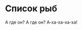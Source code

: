 # Список рыб

А где он? А где он? А-ха-ха-ха-ха!

<!-- ---
description: Список всех рыб на Кошкокрафте
---



!!! tip "Полезно"
    Ты можешь отсортировать данную таблицу!

| Название | Где и как ловить | Цена       | Описание        | Шанс ловли             |
| :------- | :--------------- | :--------- | :-------------- | :--------------------- |
|Мусор|Везде|-|Это многое говорит о сосаити|Очень высокий|
|Сардина|Везде|0.1 АР|-|Очень высокий|
|Окунь|Везде|0.2 АРа|-|Высокий|
|Тунец|Везде|0.3 АР|-|Высокий|
|Щука Обыкновенная|В холодной воде|0.5 АР|-|Маленький|
|Карп|Везде|0.2 АР|Одна из самых популярных съедобных рыб|Средний|
|Золотая рыбка|Шахты|2 АРа|Самая узнаваемая рыбка в мире!|Крайне маленький|
|Сом|Везде, чаще **вне** океанов|0.5 АР|Свирепая плотоядная рыба|Маленький везде, средний **вне** океанов|
|Осьминог|Везде, чаще в тёплых биомах|0.75 АР|Не путать со спрутом!|Маленький везде, средний в тёплых океанах|
|Королевская щука|В холодной воде|2 АРа|Часть достижения <span class="glow"> Легендарный рыбак </span>|Крайне маленький|
|Алмаз|Везде, чаще в шахтах|-|-|Очень маленький|
|АР|Везде, чаще в шахтах|1 АР (удивительно, да?)|-|Очень маленький|
|Красный каменный окунь|В шахтах|2 АРа|Часть достижения <span class="glow"> Легендарный рыбак </span>|Крайне маленький|
|Подозрительные пироги|Везде|-|Дают различные эффекты, как подозрительный супчик. Всего их 4 вида.|Очень маленький|
|Гномрыба|Шахты|1.5 АРа|ГЫЧ МАФО ХЫЗЬМА ГЫЧ МАФО<br><br> Часть достижения <span class="glow"> Легендарный рыбак </span>|Крайне маленький|
|Медуза|Тёплые океаны|1 АР|Декоративная голова|Очень маленький|
|Золотой аксолотль|Шахты|3 АРа|Декоративная голова<br><br> Часть достижения <span class="glow">Легендарный рыбак</span>|Крайне маленький|
|Рыба-чОрт|Холодные океаны|2 АРа|Даёт эффекты<br><br> Часть достижения <span class="glow"> Легендарный рыбак </span>|Крайне маленький|
|Золотой череп|Сухие биомы|3 АРа|Декоративная голова <br><br> Часть достижения <span class="glow"> Легендарный рыбак </span>|Крайне маленький|
|Гыча|Везде|1 АР|МАФООН|Очень маленький|
|Песьки|Везде|-|Можно выловить различных размеров. При поедании даётся CUM!|От маленького до крайне маленького|
|Заркамбала|Везде|5 АР|При поедании даёт полёт на 10 минут<br><br> Часть достижения <span class="glow"> Легендарный рыбак </span>|Крайне маленький|
|Чья-то жизнь|Везде|-|Ты спасёшь чью-то пушистую жизнь...|Маленький|
|Виски|Везде, чаще в холодных биомах|-|Алкоголь!|Средний|
|Рыбобик|Везде|0.5 АР|Абобик + рыба = рыбобик <br><br>Отсылка к игроку abobik152|Маленький|
|Рыбирка|Везде|1.5 АРа|Работает как бирка|Маленький|
|Рыбы-опыт|Шахты|От 0.5 АР до 1 АРа|При поедании даётся опыт в зависимости от размера|От маленького до очень маленького|
|Аметистовая рыба|Шахты|1 АР|-|Маленький|
|Рыба-облако|Везде|3 АРа|При поедании даёт полёт на 5 минут|Очень маленький|
|Краб|Вне океанов|0.5 АР|Джентельмены.|Средний|
|Медовая рыба|Везде|1 АР|Террария?|Средний|
|Рыба-капля|Холодные океаны|1 АР|=(|Маленький|
|Лобстер|Тёплые океаны|0.5 АР|-|Средний|
|Живая раковина Наутилуса|Везде|0.5 АР|-|Средний|
|Угорь|Везде|0.5 АР|-|Средний|
|Голова Дракона|Энд|5 АР|Обычная голова|Очень маленький|
|Пустотная рыба|Энд|2.5 АРа|Используется для варки некоего напитка. <br><br>Часть достижения <span class="glow"> Легендарный рыбак </span>|Крайне маленький|
|Стержень Энда|Энд|-|-|Маленький|
|Мидия|Тёплые океаны|0.5 АР|-|Средний| -->